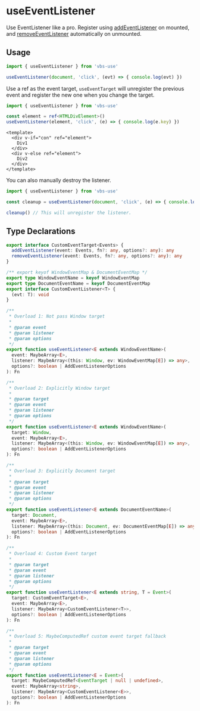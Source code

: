 # useEventListener

Use EventListener like a pro. Register using [addEventListener](https://developer.mozilla.org/en-US/docs/Web/API/EventTarget/addEventListener) on mounted, and [removeEventListener](https://developer.mozilla.org/en-US/docs/Web/API/EventTarget/removeEventListener) automatically on unmounted.

## Usage

```ts
import { useEventListener } from 'vbs-use'

useEventListener(document, 'click', (evt) => { console.log(evt) })
```

Use a ref as the event target, `useEventTarget` will unregister the previous event and register the new one when you change the target.

```ts
import { useEventListener } from 'vbs-use'

const element = ref<HTMLDivElement>()
useEventListener(element, 'click', (e) => { console.log(e.key) })
```

```vue
<template>
  <div v-if="con" ref="element">
    Div1
  </div>
  <div v-else ref="element">
    Div2
  </div>
</template>
```

You can also manually destroy the listener. 

```ts
import { useEventListener } from 'vbs-use'

const cleanup = useEventListener(document, 'click', (e) => { console.log(e.key) })

cleanup() // This will unregister the listener.
```

## Type Declarations

```ts
export interface CustomEventTarget<Events> {
  addEventListener(event: Events, fn?: any, options?: any): any
  removeEventListener(event: Events, fn?: any, options?: any): any
}

/** export keyof WindowEventMap & DocumentEventMap */
export type WindowEventName = keyof WindowEventMap
export type DocumentEventName = keyof DocumentEventMap
export interface CustomEventListener<T> {
  (evt: T): void
}

/**
 * Overload 1: Not pass Window target
 *
 * @param event
 * @param listener
 * @param options
 */
export function useEventListener<E extends WindowEventName>(
  event: MaybeArray<E>,
  listener: MaybeArray<(this: Window, ev: WindowEventMap[E]) => any>,
  options?: boolean | AddEventListenerOptions
): Fn

/**
 * Overload 2: Explicitly Window target
 *
 * @param target
 * @param event
 * @param listener
 * @param options
 */
export function useEventListener<E extends WindowEventName>(
  target: Window,
  event: MaybeArray<E>,
  listener: MaybeArray<(this: Window, ev: WindowEventMap[E]) => any>,
  options?: boolean | AddEventListenerOptions
): Fn

/**
 * Overload 3: Explicitly Document target
 *
 * @param target
 * @param event
 * @param listener
 * @param options
 */
export function useEventListener<E extends DocumentEventName>(
  target: Document,
  event: MaybeArray<E>,
  listener: MaybeArray<(this: Document, ev: DocumentEventMap[E]) => any>,
  options?: boolean | AddEventListenerOptions
): Fn

/**
 * Overload 4: Custom Event target
 *
 * @param target
 * @param event
 * @param listener
 * @param options
 */
export function useEventListener<E extends string, T = Event>(
  target: CustomEventTarget<E>,
  event: MaybeArray<E>,
  listener: MaybeArray<CustomEventListener<T>>,
  options?: boolean | AddEventListenerOptions
): Fn

/**
 * Overload 5: MaybeComputedRef custom event target fallback
 *
 * @param target
 * @param event
 * @param listener
 * @param options
 */
export function useEventListener<E = Event>(
  target: MaybeComputedRef<EventTarget | null | undefined>,
  event: MaybeArray<string>,
  listener: MaybeArray<CustomEventListener<E>>,
  options?: boolean | AddEventListenerOptions
): Fn
```
